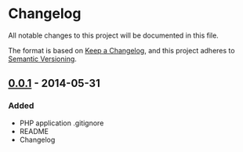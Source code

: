 # Changelog
All notable changes to this project will be documented in this file.

The format is based on [Keep a Changelog](https://keepachangelog.com/en/1.0.0/),
and this project adheres to [Semantic Versioning](https://semver.org/spec/v2.0.0.html).

## [0.0.1] - 2014-05-31
### Added
- PHP application .gitignore
- README
- Changelog

[0.0.1]: https://github.com/olivierlacan/keep-a-changelog/releases/tag/v0.0.1
